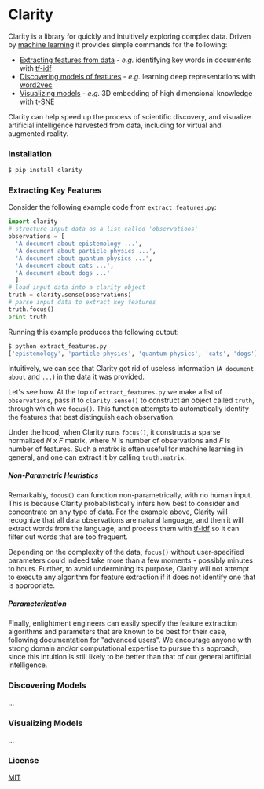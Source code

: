 # Clarity
Clarity is a library for quickly and intuitively exploring complex data.  Driven by [machine learning](https://en.wikipedia.org/wiki/Machine_learning) it provides simple commands for the following:
  - [Extracting features from data](#extracting-key-features) - *e.g.* identifying key words in documents with [tf-idf](https://en.wikipedia.org/wiki/Tf%E2%80%93idf)
  - [Discovering models of features](#discovering-models) - *e.g.* learning deep representations with [word2vec](http://code.google.com/p/word2vec/)
  - [Visualizing models](#visualizing-models) - *e.g.* 3D embedding of high dimensional knowledge with [t-SNE](http://lvdmaaten.github.io/tsne/)

Clarity can help speed up the process of scientific discovery, and visualize artificial intelligence harvested from data, including for virtual and augmented reality.

### Installation
```sh
$ pip install clarity
```
### Extracting Key Features
Consider the following example code from ```extract_features.py```:
```python
import clarity
# structure input data as a list called 'observations'
observations = [
  'A document about epistemology ...', 
  'A document about particle physics ...', 
  'A document about quantum physics ...', 
  'A document about cats ...', 
  'A document about dogs ...'
  ]
# load input data into a clarity object
truth = clarity.sense(observations)
# parse input data to extract key features
truth.focus()
print truth
```
Running this example produces the following output:
```sh
$ python extract_features.py
['epistemology', 'particle physics', 'quantum physics', 'cats', 'dogs']
```
Intuitively, we can see that Clarity got rid of useless information (```A document about``` and ```...```) in the data it was provided.

Let's see how.  At the top of ```extract_features.py``` we make a list of ```observations```, pass it to ```clarity.sense()``` to construct an object called ```truth```, through which we ```focus()```.  This function attempts to automatically identify the features that best distinguish each observation.

Under the hood, when Clarity runs ```focus()```, it constructs a sparse normalized *N* x *F* matrix, where *N* is number of observations and *F* is number of features.  Such a matrix is often useful for machine learning in general, and one can extract it by calling ```truth.matrix```.

##### Non-Parametric Heuristics
Remarkably, ```focus()``` can function non-parametrically, with no human input.  This is because Clarity probabilistically infers how best to consider and concentrate on any type of data.  For the example above, Clarity will recognize that all data observations are natural language, and then it will extract words from the language, and process them with [tf-idf](https://en.wikipedia.org/wiki/Tf%E2%80%93idf) so it can filter out words that are too frequent.

Depending on the complexity of the data, ```focus()``` without user-specified parameters could indeed take more than a few moments - possibly minutes to hours.  Further, to avoid undermining its purpose, Clarity will not attempt to execute any algorithm for feature extraction if it does not identify one that is appropriate.

##### Parameterization
Finally, enlightment engineers can easily specify the feature extraction algorithms and parameters that are known to be best for their case, following documentation for "advanced users".  We encourage anyone with strong domain and/or computational expertise to pursue this approach, since this intuition is still likely to be better than that of our general artificial intelligence.

### Discovering Models
...

### Visualizing Models
...

### License
[MIT](http://opensource.org/licenses/MIT)
